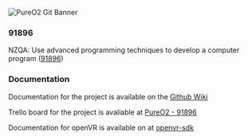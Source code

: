 ![PureO2 Git Banner](https://trello-attachments.s3.amazonaws.com/5ec5e6c16f1dae73a1c2718c/5f323230e2081626cd21d8d8/037b788d51de276bb301fa06a99b65ad/pureO2_main_board.png)

### 91896
NZQA: Use advanced programming techniques to develop a computer program ([91896](https://www.nzqa.govt.nz/ncea/assessment/view-detailed.do?standardNumber=91896)) 

### Documentation
Documentation for the project is available on the [Github Wiki](https://github.com/ThierryGibbons/91896/wiki)

Trello board for the project is avaliable at [PureO2 - 91896](https://trello.com/b/tYrkZwqu/pureo2-91896)

Documentation for openVR is available on at [openvr-sdk](https://github.com/ValveSoftware/openvr#openvr-sdk)
